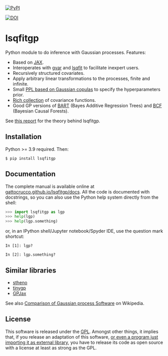 [![PyPI](https://img.shields.io/pypi/v/lsqfitgp)](https://pypi.org/project/lsqfitgp/)

[![DOI](https://zenodo.org/badge/DOI/10.5281/zenodo.13930792.svg)](https://doi.org/10.5281/zenodo.13930792)


# lsqfitgp

Python module to do inference with Gaussian processes. Features:

  * Based on [JAX](https://github.com/google/jax).
  * Interoperates with [gvar](https://github.com/gplepage/gvar) and
    [lsqfit](https://github.com/gplepage/lsqfit) to facilitate inexpert users.
  * Recursively structured covariates.
  * Apply arbitrary linear transformations to the processes, finite and
    infinite.
  * Small [PPL based on Gaussian
    copulas](https://gattocrucco.github.io/lsqfitgp/docs/reference/copula.html)
    to specify the hyperparameters prior.
  * [Rich
    collection](https://gattocrucco.github.io/lsqfitgp/docs/reference/kernelsref.html)
    of covariance functions.
  * Good GP versions of
    [BART](https://gattocrucco.github.io/lsqfitgp/docs/reference/bayestree.html#lsqfitgp.bayestree.bart)
    (Bayes Additive Regression Trees) and
    [BCF](https://gattocrucco.github.io/lsqfitgp/docs/reference/bayestree.html#lsqfitgp.bayestree.bcf)
    (Bayesian Causal Forests).
  
See [this report](https://www.giacomopetrillo.com/scuola/gppdf.pdf) for the
theory behind lsqfitgp.

## Installation

Python >= 3.9 required. Then:

```
$ pip install lsqfitgp
```

## Documentation

The complete manual is available online at
[gattocrucco.github.io/lsqfitgp/docs](https://gattocrucco.github.io/lsqfitgp/docs).
All the code is documented with docstrings, so you can also use the Python help
system directly from the shell:

```python
>>> import lsqfitgp as lgp
>>> help(lgp)
>>> help(lgp.something)
```

or, in an IPython shell/Jupyter notebook/Spyder IDE, use the question mark
shortcut:

```
In [1]: lgp?

In [2]: lgp.something?
```

## Similar libraries

  * [stheno](https://github.com/wesselb/stheno)
  * [tinygp](https://github.com/dfm/tinygp)
  * [GPJax](https://github.com/JaxGaussianProcesses/GPJax)

See also [Comparison of Gaussian process Software](https://en.wikipedia.org/wiki/Comparison_of_Gaussian_process_software)
on Wikipedia.

## License

This software is released under the [GPL](https://www.gnu.org/licenses/).
Amongst other things, it implies that, if you release an adaptation of this
software, [or even a program just importing it as external
library](https://www.gnu.org/licenses/gpl-faq.html.en#IfLibraryIsGPL), you
have to release its code as open source with a license at least as strong as
the GPL.

